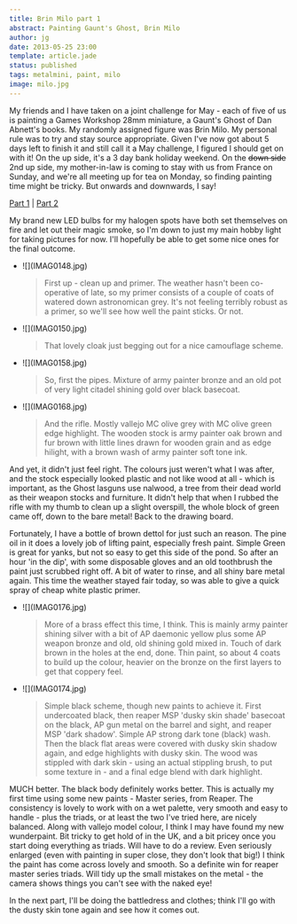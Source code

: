 ```yaml
---
title: Brin Milo part 1
abstract: Painting Gaunt's Ghost, Brin Milo
author: jg
date: 2013-05-25 23:00
template: article.jade
status: published
tags: metalmini, paint, milo
image: milo.jpg
---
```


My friends and I have taken on a joint challenge for May - each of five of us is painting a Games Workshop 28mm miniature, a Gaunt's Ghost of Dan Abnett's books. My randomly assigned figure was Brin Milo. My personal rule was to try and stay source appropriate. Given I've now got about 5 days left to finish it and still call it a May challenge, I figured I should get on with it! On the up side, it's a 3 day bank holiday weekend. On the <strike>down side</strike> 2nd up side, my mother-in-law is coming to stay with us from France on Sunday, and we're all meeting up for tea on Monday, so finding painting time might be tricky. But onwards and downwards, I say!

[Part 1](../brin-milo-1/) | [Part 2](../brin-milo-2/)

<span class="more"></span>

My brand new LED bulbs for my halogen spots have both set themselves on fire and let out their magic smoke, so I'm down to just my main hobby light for taking pictures for now. I'll hopefully be able to get some nice ones for the final outcome.

<ul class="small-block-grid-1 large-block-grid-4">
	<li>![](IMAG0148.jpg)
		<blockquote>First up - clean up and primer. The weather hasn't been co-operative of late, so my primer consists of a couple of coats of watered down astronomican grey. It's not feeling terribly robust as a primer, so we'll see how well the paint sticks. Or not.</blockquote>
	</li>
	<li>![](IMAG0150.jpg)
		<blockquote>That lovely cloak just begging out for a nice camouflage scheme.</blockquote>
	</li>
	<li>![](IMAG0158.jpg)
		<blockquote>So, first the pipes. Mixture of army painter bronze and an old pot of very light citadel shining gold over black basecoat.</blockquote>
	</li>
	<li>![](IMAG0168.jpg)
		<blockquote>And the rifle. Mostly vallejo MC olive grey with MC olive green edge highlight. The wooden stock is army painter oak brown and fur brown with little lines drawn for wooden grain and as edge hilight, with a brown wash of army painter soft tone ink.</blockquote>
	</li>
</ul>
<p>
And yet, it didn't just feel right. The colours just weren't what I was after, and the stock especially looked plastic and not like wood at all - which is important, as the Ghost lasguns use nalwood, a tree from their dead world as their weapon stocks and furniture. It didn't help that when I rubbed the rifle with my thumb to clean up a slight overspill, the whole block of green came off, down to the bare metal! Back to the drawing board.

Fortunately, I have a bottle of brown dettol for just such an reason. The pine oil in it does a lovely job of lifting paint, especially fresh paint. Simple Green is great for yanks, but not so easy to get this side of the pond. So after an hour 'in the dip', with some disposable gloves and an old toothbrush the paint just scrubbed right off. A bit of water to rinse, and all shiny bare metal again. This time the weather stayed fair today, so was able to give a quick spray of cheap white plastic primer.
</p>

<ul class="small-block-grid-1 large-block-grid-3">
	<li>![](IMAG0176.jpg)
		<blockquote>More of a brass effect this time, I think. This is mainly army painter shining silver with a bit of AP daemonic yellow plus some AP weapon bronze and old, old shining gold mixed in. Touch of dark brown in the holes at the end, done. Thin paint, so about 4 coats to build up the colour, heavier on the bronze on the first layers to get that coppery feel.</blockquote>
	</li>
	<li>![](IMAG0174.jpg)
		<blockquote>Simple black scheme, though new paints to achieve it. First undercoated black, then reaper MSP 'dusky skin shade' basecoat on the black, AP gun metal on the barrel and sight, and reaper MSP 'dark shadow'. Simple AP strong dark tone (black) wash. Then the black flat areas were covered with dusky skin shadow again, and edge highlights with dusky skin. The wood was stippled with dark skin - using an actual stippling brush, to put some texture in - and a final edge blend with dark highlight. </blockquote>
	</li>
</ul>

MUCH better. The black body definitely works better. This is actually my first time using some new paints - Master series, from Reaper. The consistency is lovely to work with on a wet palette, very smooth and easy to handle - plus the triads, or at least the two I've tried here, are nicely balanced. Along with vallejo model colour, I think I may have found my new wunderpaint. Bit tricky to get hold of in the UK, and a bit pricey once you start doing everything as triads. Will have to do a review. Even seriously enlarged (even with painting in super close, they don't look that big!) I think the paint has come across lovely and smooth. So a definite win for reaper master series triads. Will tidy up the small mistakes on the metal - the camera shows things you can't see with the naked eye!

In the next part, I'll be doing the battledress and clothes; think I'll go with the dusty skin tone again and see how it comes out.